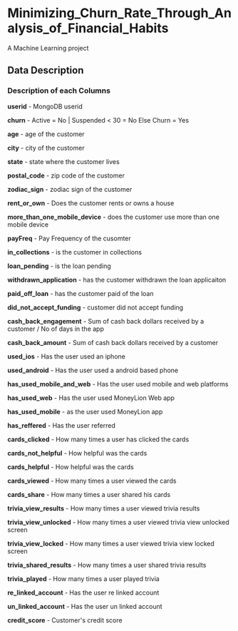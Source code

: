 # Minimizing_Churn_Rate_Through_Analysis_of_Financial_Habits
A Machine Learning project

## Data Description

### Description of each Columns

**userid** - MongoDB userid

**churn** - Active = No | Suspended < 30 = No Else Churn = Yes

**age** - age of the customer

**city** - city of the customer

**state** - state where the customer lives

**postal_code** - zip code of the customer

**zodiac_sign** - zodiac sign of the customer

**rent_or_own** - Does the customer rents or owns a house 

**more_than_one_mobile_device** - does the customer use more than one mobile device

**payFreq** - Pay Frequency of the cusomter

**in_collections** - is the customer in collections

**loan_pending** - is the loan pending

**withdrawn_application** - has the customer withdrawn the loan applicaiton 

**paid_off_loan** - has the customer paid of the loan

**did_not_accept_funding** - customer did not accept funding

**cash_back_engagement** - Sum of cash back dollars received by a customer / No of days in the app

**cash_back_amount** - Sum of cash back dollars received by a customer

**used_ios** - Has the user used an iphone

**used_android** - Has the user used a android based phone

**has_used_mobile_and_web** - Has the user used mobile and web platforms

**has_used_web** - Has the user used MoneyLion Web app

**has_used_mobile** - as the user used MoneyLion  app

**has_reffered** - Has the user referred

**cards_clicked** - How many times a user has clicked the cards

**cards_not_helpful** - How helpful was the cards

**cards_helpful** - How helpful was the cards

**cards_viewed** - How many times a user viewed the cards

**cards_share** - How many times a user shared his cards

**trivia_view_results** - How many times a user viewed trivia results

**trivia_view_unlocked** - How many times a user viewed trivia view unlocked screen

**trivia_view_locked** - How many times a user viewed trivia view locked screen

**trivia_shared_results** - How many times a user shared trivia results 

**trivia_played** - How many times a user played trivia 

**re_linked_account** - Has the user re linked account

**un_linked_account** - Has the user un linked account

**credit_score** - Customer's credit score